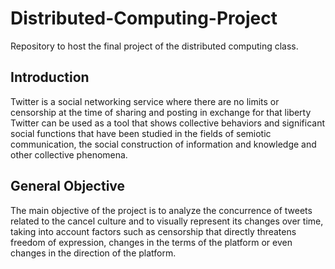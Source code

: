# Distributed-Computing-Project
Repository to host the final project of the distributed computing class.
## Introduction
Twitter is a social networking service where there are no limits or censorship at the time of sharing and posting in exchange for that liberty Twitter can be used as a tool that shows collective behaviors and significant social functions that have been studied in the fields of semiotic communication, the social construction of information and knowledge and other collective phenomena.

## General Objective
The main objective of the project is to analyze the concurrence of tweets related to the cancel culture and to visually represent its changes over time, taking into account factors such as censorship that directly threatens freedom of expression, changes in the terms of the platform or even changes in the direction of the platform.

